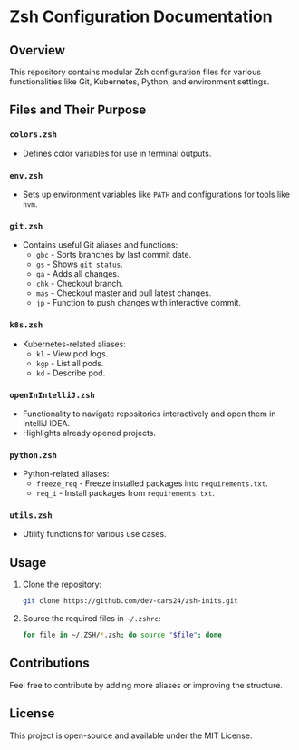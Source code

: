 # Zsh Configuration Documentation

## Overview
This repository contains modular Zsh configuration files for various functionalities like Git, Kubernetes, Python, and environment settings.

## Files and Their Purpose

### `colors.zsh`
- Defines color variables for use in terminal outputs.

### `env.zsh`
- Sets up environment variables like `PATH` and configurations for tools like `nvm`.

### `git.zsh`
- Contains useful Git aliases and functions:
  - `gbc` - Sorts branches by last commit date.
  - `gs` - Shows `git status`.
  - `ga` - Adds all changes.
  - `chk` - Checkout branch.
  - `mas` - Checkout master and pull latest changes.
  - `jp` - Function to push changes with interactive commit.

### `k8s.zsh`
- Kubernetes-related aliases:
  - `kl` - View pod logs.
  - `kgp` - List all pods.
  - `kd` - Describe pod.

### `openInIntelliJ.zsh`
- Functionality to navigate repositories interactively and open them in IntelliJ IDEA.
- Highlights already opened projects.

### `python.zsh`
- Python-related aliases:
  - `freeze_req` - Freeze installed packages into `requirements.txt`.
  - `req_i` - Install packages from `requirements.txt`.

### `utils.zsh`
- Utility functions for various use cases.

## Usage
1. Clone the repository:
   ```sh
   git clone https://github.com/dev-cars24/zsh-inits.git
   ```
2. Source the required files in `~/.zshrc`:
   ```sh
   for file in ~/.ZSH/*.zsh; do source "$file"; done
   ```

## Contributions
Feel free to contribute by adding more aliases or improving the structure.

## License
This project is open-source and available under the MIT License.
